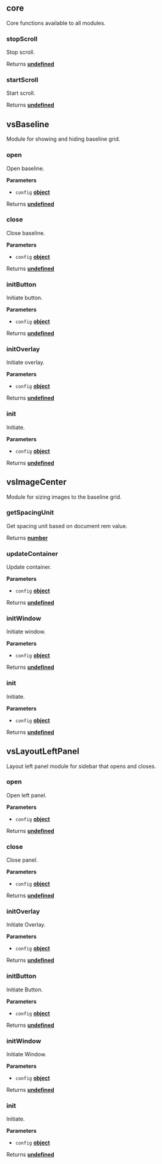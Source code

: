 <!-- Generated by documentation.js. Update this documentation by updating the source code. -->

## core

Core functions available to all modules.

### stopScroll

Stop scroll.

Returns **[undefined](https://developer.mozilla.org/en-US/docs/Web/JavaScript/Reference/Global_Objects/undefined)** 

### startScroll

Start scroll.

Returns **[undefined](https://developer.mozilla.org/en-US/docs/Web/JavaScript/Reference/Global_Objects/undefined)** 

## vsBaseline

Module for showing and hiding baseline grid.

### open

Open baseline.

**Parameters**

-   `config` **[object](https://developer.mozilla.org/en-US/docs/Web/JavaScript/Reference/Global_Objects/Object)** 

Returns **[undefined](https://developer.mozilla.org/en-US/docs/Web/JavaScript/Reference/Global_Objects/undefined)** 

### close

Close baseline.

**Parameters**

-   `config` **[object](https://developer.mozilla.org/en-US/docs/Web/JavaScript/Reference/Global_Objects/Object)** 

Returns **[undefined](https://developer.mozilla.org/en-US/docs/Web/JavaScript/Reference/Global_Objects/undefined)** 

### initButton

Initiate button.

**Parameters**

-   `config` **[object](https://developer.mozilla.org/en-US/docs/Web/JavaScript/Reference/Global_Objects/Object)** 

Returns **[undefined](https://developer.mozilla.org/en-US/docs/Web/JavaScript/Reference/Global_Objects/undefined)** 

### initOverlay

Initiate overlay.

**Parameters**

-   `config` **[object](https://developer.mozilla.org/en-US/docs/Web/JavaScript/Reference/Global_Objects/Object)** 

Returns **[undefined](https://developer.mozilla.org/en-US/docs/Web/JavaScript/Reference/Global_Objects/undefined)** 

### init

Initiate.

**Parameters**

-   `config` **[object](https://developer.mozilla.org/en-US/docs/Web/JavaScript/Reference/Global_Objects/Object)** 

Returns **[undefined](https://developer.mozilla.org/en-US/docs/Web/JavaScript/Reference/Global_Objects/undefined)** 

## vsImageCenter

Module for sizing images to the baseline grid.

### getSpacingUnit

Get spacing unit based on document rem value.

Returns **[number](https://developer.mozilla.org/en-US/docs/Web/JavaScript/Reference/Global_Objects/Number)** 

### updateContainer

Update container.

**Parameters**

-   `config` **[object](https://developer.mozilla.org/en-US/docs/Web/JavaScript/Reference/Global_Objects/Object)** 

Returns **[undefined](https://developer.mozilla.org/en-US/docs/Web/JavaScript/Reference/Global_Objects/undefined)** 

### initWindow

Initiate window.

**Parameters**

-   `config` **[object](https://developer.mozilla.org/en-US/docs/Web/JavaScript/Reference/Global_Objects/Object)** 

Returns **[undefined](https://developer.mozilla.org/en-US/docs/Web/JavaScript/Reference/Global_Objects/undefined)** 

### init

Initiate.

**Parameters**

-   `config` **[object](https://developer.mozilla.org/en-US/docs/Web/JavaScript/Reference/Global_Objects/Object)** 

Returns **[undefined](https://developer.mozilla.org/en-US/docs/Web/JavaScript/Reference/Global_Objects/undefined)** 

## vsLayoutLeftPanel

Layout left panel module for sidebar that opens and closes.

### open

Open left panel.

**Parameters**

-   `config` **[object](https://developer.mozilla.org/en-US/docs/Web/JavaScript/Reference/Global_Objects/Object)** 

Returns **[undefined](https://developer.mozilla.org/en-US/docs/Web/JavaScript/Reference/Global_Objects/undefined)** 

### close

Close panel.

**Parameters**

-   `config` **[object](https://developer.mozilla.org/en-US/docs/Web/JavaScript/Reference/Global_Objects/Object)** 

Returns **[undefined](https://developer.mozilla.org/en-US/docs/Web/JavaScript/Reference/Global_Objects/undefined)** 

### initOverlay

Initiate Overlay.

**Parameters**

-   `config` **[object](https://developer.mozilla.org/en-US/docs/Web/JavaScript/Reference/Global_Objects/Object)** 

Returns **[undefined](https://developer.mozilla.org/en-US/docs/Web/JavaScript/Reference/Global_Objects/undefined)** 

### initButton

Initiate Button.

**Parameters**

-   `config` **[object](https://developer.mozilla.org/en-US/docs/Web/JavaScript/Reference/Global_Objects/Object)** 

Returns **[undefined](https://developer.mozilla.org/en-US/docs/Web/JavaScript/Reference/Global_Objects/undefined)** 

### initWindow

Initiate Window.

**Parameters**

-   `config` **[object](https://developer.mozilla.org/en-US/docs/Web/JavaScript/Reference/Global_Objects/Object)** 

Returns **[undefined](https://developer.mozilla.org/en-US/docs/Web/JavaScript/Reference/Global_Objects/undefined)** 

### init

Initiate.

**Parameters**

-   `config` **[object](https://developer.mozilla.org/en-US/docs/Web/JavaScript/Reference/Global_Objects/Object)** 

Returns **[undefined](https://developer.mozilla.org/en-US/docs/Web/JavaScript/Reference/Global_Objects/undefined)** 
